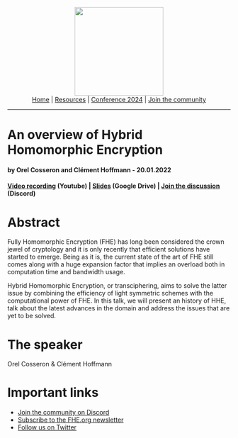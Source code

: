 <!-- Main header navigation -->
<p align="center">
  <img width="200" src="https://user-images.githubusercontent.com/5758427/180978488-db825482-5a58-4c7c-9589-c494a6f0be04.png"><br/>
  <a href="https://fhe-org.github.io">Home</a> | <a href="https://fhe-org.github.io/resources">Resources</a> | <a href="https://fhe-org.github.io/conferences/conference-2024/">Conference 2024</a> | <a href="https://fhe-org.github.io/community">Join the community</a>
</p>
<hr/>
<!-- /Main header navigation -->

# An overview of Hybrid Homomorphic Encryption
#### by Orel Cosseron and Clément Hoffmann - 20.01.2022

#### <a href="https://www.youtube.com/watch?v=WXijNyxq3-g">Video recording</a> (Youtube) | <a href="https://drive.google.com/file/d/1gdkdTHH_1hw4nqkYkjaxsB5jgaeIiQP8/view">Slides</a> (Google Drive) | <a href="https://discord.fhe.org">Join the discussion</a> (Discord)

# Abstract
Fully Homomorphic Encryption (FHE) has long been considered the crown jewel of cryptology and it is only recently that efficient solutions have started to emerge. Being as it is, the current state of the art of FHE still comes along with a huge expansion factor that implies an overload both in computation time and bandwidth usage.

Hybrid Homomorphic Encryption, or transciphering, aims to solve the latter issue by combining the efficiency of light symmetric schemes with the computational power of FHE. In this talk, we will present an history of HHE, talk about the latest advances in the domain and address the issues that are yet to be solved.

# The speaker
Orel Cosseron & Clément Hoffmann

# Important links
- <a href="https://discord.fhe.org">Join the community on Discord</a>
- <a href="https://fheorg.substack.com">Subscribe to the FHE.org newsletter</a>
- <a href="https://twitter.com/fhe_org">Follow us on Twitter</a>

